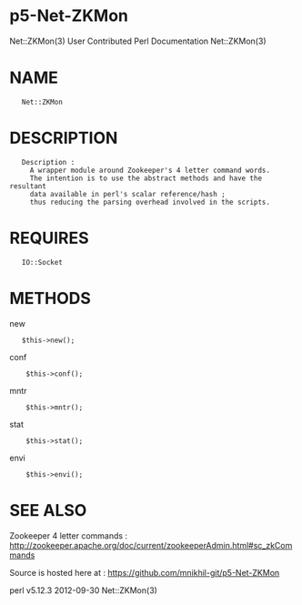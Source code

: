 p5-Net-ZKMon
============

Net::ZKMon(3)         User Contributed Perl Documentation        Net::ZKMon(3)


NAME
============
       Net::ZKMon
       
DESCRIPTION
============
       Description :
         A wrapper module around Zookeeper's 4 letter command words.
         The intention is to use the abstract methods and have the resultant
         data available in perl's scalar reference/hash ;
         thus reducing the parsing overhead involved in the scripts.

REQUIRES
========
       IO::Socket

METHODS
=======
   new
       
       $this->new();


   conf
   
        $this->conf();


   mntr
        
        $this->mntr();


   stat
        
        $this->stat();


   envi
        
        $this->envi();


SEE ALSO
========

   Zookeeper 4 letter commands : http://zookeeper.apache.org/doc/current/zookeeperAdmin.html#sc_zkCommands

   Source is hosted here at : https://github.com/mnikhil-git/p5-Net-ZKMon

perl v5.12.3                      2012-09-30                     Net::ZKMon(3)
